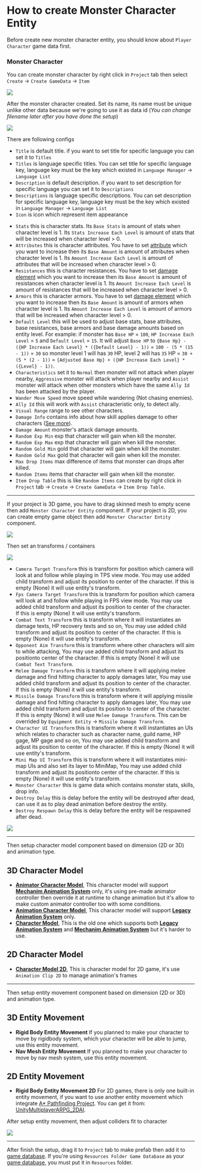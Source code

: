 # How to create Monster Character Entity

Before create new monster character entity, you should know about `Player Character` game data first.

### Monster Character

You can create monster character by right click in `Project` tab then select `Create` -> `Create GameData` -> `Item`

![](../images/characters/003.png)

After the monster character created. Set its name, its name must be unique unlike other data because we're going to use it as data id (*You can change filename later after you have done the setup*)

![](../images/characters/004.png)

There are following configs

- `Title` is default title. if you want to set title for specific language you can set it to `Titles`
- `Titles` is language specific titles. You can set title for specific language key, language key must be the key which existed in `Language Manager` -> `Language List`
- `Description` is default description. if you want to set description for specific language you can set it to `Descriptions`
- `Descriptions` is language specific descriptions. You can set description for specific language key, language key must be the key which existed in `Language Manager` -> `Language List`
- `Icon` is icon which represent item appearance
*   `Stats` this is character stats. Its `Base Stats` is amount of stats when character level is 1. Its `Stats Increase Each Level` is amount of stats that will be increased when character level > 0.
*   `Attributes` this is character attributes. You have to set [attribute](pages/104-character-stats-and-relates-data?id=attribute ':target=__blank') which you want to increase then its `Base Amount` is amount of attributes when character level is 1. Its `Amount Increase Each Level` is amount of attributes that will be increased when character level > 0.
*   `Resistances` this is character resistances. You have to set [damage element](pages/104-character-stats-and-relates-data?id=damage-element ':target=__blank') which you want to increase then its `Base Amount` is amount of resistances when character level is 1. Its `Amount Increase Each Level` is amount of resistances that will be increased when character level > 0.
*   `Armors` this is character armors. You have to set [damage element](pages/104-character-stats-and-relates-data?id=damage-element ':target=__blank') which you want to increase then its `Base Amount` is amount of armors when character level is 1. Its `Amount Increase Each Level` is amount of armors that will be increased when character level > 0.
*   `Default Level` this will be used to adjust base stats, base attributes, base resistances, base armors and base damage amounts based on entity level. For example: if monster has `Base HP` = `100`, `HP Increase Each Level` = `5` and `Default Level` = `15`. It will adjust `Base HP` to `{Base Hp} - ({HP Increase Each Level} * ({Default Level} - 1))` = `100 - (5 * (15 - 1))` = `30` so monster level 1 will has `30` HP, level 2 will has `35` HP = `30 + (5 * (2 - 1))` = `{Adjusted Base Hp} + ({HP Increase Each Level} * ({Level} - 1))`.
*   `Characteristics` set it to `Normal` then monster will not attack when player nearby, `Aggressive` monster will attack when player nearby and `Assist` monster will attack when other monsters which have the same `Ally Id` has been attacked by the player.
*   `Wander Move Speed` move speed while wandering (Not chasing enemies).
*   `Ally Id` this will work with `Assist` characteristic only, to detect ally.
*   `Visual Range` range to see other characters.
*   `Damage Info` contains info about how skill applies damage to other characters ([See more](pages/018-damage-info ':target=__blank')).
*   `Damage Amount` monster's attack damage amounts.
*   `Random Exp Min` exp that character will gain when kill the monster.
*   `Random Exp Max` exp that character will gain when kill the monster.
*   `Random Gold Min` gold that character will gain when kill the monster.
*   `Random Gold Max` gold that character will gain when kill the monster.
*   `Max Drop Items` max difference of items that monster can drops after killed.
*   `Random Items` items that character will gain when kill the monster.
*   `Item Drop Table` this is like `Random Items` can create by right click in `Project` tab -> `Create` -> `Create GameData` -> `Item Drop Table`.

* * *

If your project is 3D game, you have to drag skinned mesh to empty scene then add `Monster Character Entity` component. If your project is 2D, you can create empty game object then add `Monster Character Entity` component.

![](https://cdn-images-1.medium.com/max/1600/0*0X6gBEW0c7ZbmSOw)

Then set an transforms / containers

![](https://cdn-images-1.medium.com/max/1600/0*sN-YHUYMDuz1099a)

*   `Camera Target Transform` this is transform for position which camera will look at and follow while playing in TPS view mode. You may use added child transform and adjust its position to center of the character. If this is empty (None) it will use entity's transform.
*   `Fps Camera Target Transform` this is transform for position which camera will look at and follow while playing in FPS view mode. You may use added child transform and adjust its position to center of the character. If this is empty (None) it will use entity's transform.
*   `Combat Text Transform` this is transform where it will instantiates an damage texts, HP recovery texts and so on, You may use added child transform and adjust its position to center of the character. If this is empty (None) it will use entity's transform.
*   `Opponent Aim Transform` this is transform where other characters will aim to while attacking, You may use added child transform and adjust its positionto  center of the character. If this is empty (None) it will use `Combat Text Transform`.
*   `Melee Damage Transform` this is transform where it will applying melee damage and find hitting character to apply damages later, You may use added child transform and adjust its position to center of the character. If this is empty (None) it will use entity's transform.
*   `Missile Damage Transform` this is transform where it will applying missile damage and find hitting character to apply damages later, You may use added child transform and adjust its position to center of the character. If this is empty (None) it will use `Melee Damage Transform`. This can be overrided by `Equipment Entity` -> `Missile Damage Transform`.
*   `Character UI Transform` this is transform where it will instantiates an UIs which relates to character such as character name, guild name, HP gage, MP gage and so on, You may use added child transform and adjust its position to center of the character. If this is empty (None) it will use entity's transform.
*   `Mini Map UI Transform` this is transform where it will instantiates mini-map UIs and also set its layer to MiniMap, You may use added child transform and adjust its positionto  center of the character. If this is empty (None) it will use entity's transform.
*   `Monster Character` this is game data which contains monster stats, skills, drop info.
*   `Destroy Delay` this is delay before the entity will be destroyed after dead, can use it as to play dead animation before destroy the entity.
*   `Destroy Respawn Delay` this is delay before the entity will be respawned after dead.

![](../images/new_monster_character_entity_setting.png)

* * *

Then setup character model component based on dimension (2D or 3D) and animation type.

## 3D Character Model

*   **[Animator Character Model](pages/108-animator-character-model ':target=__blank')**, This character model will support **[Mechanim Animation System](https://docs.unity3d.com/Manual/AnimationOverview.html ':target=__blank')** only, it's using pre-made animator controller then override it at runtime to change animation but it's allow to make custom animator controller too with some conditions.
*   **[Animation Character Model](pages/107-animation-character-model ':target=__blank')**, This character model will support **[Legacy Animation System](https://docs.unity3d.com/Manual/Animations.html ':target=__blank')** only.
*   **[Character Model](pages/106-character-model ':target=__blank')**, This is the old one which supports both **[Legacy Animation System](https://docs.unity3d.com/Manual/Animations.html ':target=__blank')** and **[Mechanim Animation System](https://docs.unity3d.com/Manual/AnimationOverview.html ':target=__blank')** but it's harder to use.

## 2D Character Model

*   **[Character Model 2D](pages/109-character-model-2d ':target=__blank')**, This is character model for 2D game, it's use `Animation Clip 2D` to manage animation's frames
* * *

Then setup entity movement component based on dimension (2D or 3D) and animation type.

## 3D Entity Movement

*   **Rigid Body Entity Movement** If you planned to make your character to move by rigidbody system, which your character will be able to jump, use this entity movement.
*   **Nav Mesh Entity Movement** If you planned to make your character to move by nav mesh system, use this entity movement.

## 2D Entity Movement

*   **Rigid Body Entity Movement 2D** For 2D games, there is only one built-in entity movement, if you want to use another entity movement which integrate [A* Pathfinding Project](https://arongranberg.com/astar). You can get it from: [UnityMultiplayerARPG_2DAI](https://github.com/insthync/UnityMultiplayerARPG_2DAI).

After setup entity movement, then adjust colliders fit to character

![](https://cdn-images-1.medium.com/max/1600/0*kILIMeK-SrC2rsoa)
* * *

After finish the setup, drag it to `Project` tab to make prefab then add it to [game database](pages/103-game-database.md). If you're using `Resources Folder Game Database` as your [game database](pages/103-game-database.md), you must put it in `Resources` folder.
